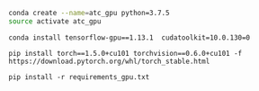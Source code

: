 ```sh
conda create --name=atc_gpu python=3.7.5
source activate atc_gpu
```


`conda install tensorflow-gpu==1.13.1  cudatoolkit=10.0.130=0`

`pip install torch==1.5.0+cu101 torchvision==0.6.0+cu101 -f https://download.pytorch.org/whl/torch_stable.html`

`pip install -r requirements_gpu.txt`

